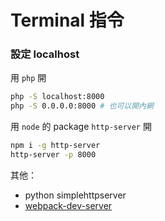 # Terminal 指令

### 設定 localhost
用 `php` 開
```bash
php -S localhost:8000
php -S 0.0.0.0:8000 # 也可以開內網
```
用 `node` 的 package `http-server` 開
```bash
npm i -g http-server
http-server -p 8000
```
其他：
- python simplehttpserver
- [webpack-dev-server](https://webpack.github.io/docs/webpack-dev-server.html)
